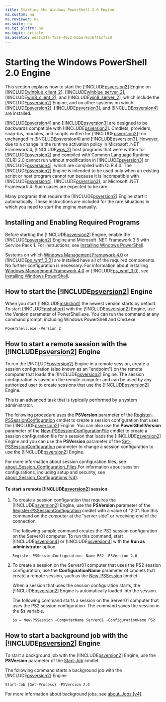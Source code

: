 ```yaml
---
title: Starting the Windows PowerShell 2.0 Engine
ms.custom: na
ms.reviewer: na
ms.suite: na
ms.tgt_pltfrm: na
ms.topic: article
ms.assetid: edafc2fa-7576-49c2-bbba-9336f4bcfc28
---
```

# Starting the Windows PowerShell 2.0 Engine
This section explains how to start the [!INCLUDE[psversion2](../Token/psversion2_md.md)] Engine on [!INCLUDE[winblue_client_2](../Token/winblue_client_2_md.md)], [!INCLUDE[winblue_server_2](../Token/winblue_server_2_md.md)], [!INCLUDE[win8_client_2](../Token/win8_client_2_md.md)], and [!INCLUDE[win8_server_2](../Token/win8_server_2_md.md)], which include the [!INCLUDE[psversion2](../Token/psversion2_md.md)] Engine, and on other systems on which [!INCLUDE[psversion2](../Token/psversion2_md.md)], [!INCLUDE[psversion3](../Token/psversion3_md.md)], and [!INCLUDE[psversion4](../Token/psversion4_md.md)] are installed.

[!INCLUDE[psversion4](../Token/psversion4_md.md)] and [!INCLUDE[psversion3](../Token/psversion3_md.md)] are designed to be backwards compatible with [!INCLUDE[psversion2](../Token/psversion2_md.md)]. Cmdlets, providers, snap\-ins, modules, and scripts written for [!INCLUDE[psversion2](../Token/psversion2_md.md)] run unchanged in [!INCLUDE[psversion4](../Token/psversion4_md.md)] and [!INCLUDE[psversion3](../Token/psversion3_md.md)]. However, due to a change in the runtime activation policy in Microsoft .NET Framework 4, [!INCLUDE[wps_2](../Token/wps_2_md.md)] host programs that were written for [!INCLUDE[psversion2](../Token/psversion2_md.md)] and compiled with Common Language Runtime (CLR) 2.0 cannot run without modification in [!INCLUDE[psversion3](../Token/psversion3_md.md)] or [!INCLUDE[psversion4](../Token/psversion4_md.md)], which are compiled with CLR 4.0. The [!INCLUDE[psversion2](../Token/psversion2_md.md)] Engine is intended to be used only when an existing script or host program cannot run because it is incompatible with [!INCLUDE[psversion4](../Token/psversion4_md.md)], [!INCLUDE[psversion3](../Token/psversion3_md.md)], or Microsoft .NET Framework 4. Such cases are expected to be rare.

Many programs that require the [!INCLUDE[psversion2](../Token/psversion2_md.md)] Engine start it automatically. These instructions are included for the rare situations in which you need to start the engine manually.

## Installing and Enabling Required Programs
Before starting the [!INCLUDE[psversion2](../Token/psversion2_md.md)] Engine, enable the [!INCLUDE[psversion2](../Token/psversion2_md.md)] Engine and Microsoft .NET Framework 3.5 with Service Pack 1. For instructions, see [Installing Windows PowerShell](../Topic/Installing-Windows-PowerShell.md).

Systems on which [Windows Management Framework 4.0](http://go.microsoft.com/fwlink/?LinkID=293881) or [!INCLUDE[ps_wmf_3.0](../Token/ps_wmf_3.0_md.md)] are installed have all of the required components. No further configuration is necessary. For information about installing [Windows Management Framework 4.0](http://go.microsoft.com/fwlink/?LinkID=293881) or [!INCLUDE[ps_wmf_3.0](../Token/ps_wmf_3.0_md.md)], see [Installing Windows PowerShell](../Topic/Installing-Windows-PowerShell.md).

## How to start the [!INCLUDE[psversion2](../Token/psversion2_md.md)] Engine
When you start [!INCLUDE[mshshort](../Token/mshshort_md.md)] the newest version starts by default. To start [!INCLUDE[mshshort](../Token/mshshort_md.md)] with the [!INCLUDE[psversion2](../Token/psversion2_md.md)] Engine, use the Version parameter of PowerShell.exe. You can run the command at any command prompt, including Windows PowerShell and Cmd.exe.

```
PowerShell.exe -Version 2
```

## How to start a remote session with the [!INCLUDE[psversion2](../Token/psversion2_md.md)] Engine
To run the [!INCLUDE[psversion2](../Token/psversion2_md.md)] Engine in a remote session, create a session configuration (also known as an "endpoint") on the remote computer that loads the [!INCLUDE[psversion2](../Token/psversion2_md.md)] Engine. The session configuration is saved on the remote computer and can be used by any authorized user to create  sessions that use the [!INCLUDE[psversion2](../Token/psversion2_md.md)] Engine.

This is an advanced task that is typically performed by a system administrator.

The following procedure uses the **PSVersion** parameter of the [Register-PSSessionConfiguration](https://technet.microsoft.com/en-us/library/e9152ae2-bd6d-4056-9bc7-dc1893aa29ea) cmdlet to create a session configuration that uses the [!INCLUDE[psversion2](../Token/psversion2_md.md)] Engine. You can also use the **PowerShellVersion** parameter of the [New-PSSessionConfigurationFile](https://technet.microsoft.com/en-us/library/5f3e3633-6e90-479c-aea9-ba45a1954866) cmdlet to create a session configuration file for a session that loads the [!INCLUDE[psversion2](../Token/psversion2_md.md)] Engine and you can use the **PSVersion** parameter of the [Set-PSSessionConfiguration](https://technet.microsoft.com/en-us/library/b21fbad3-1759-4260-b206-dcb8431cd6ea) parameter to change a session configuration to use the [!INCLUDE[psversion2](../Token/psversion2_md.md)] Engine.

For more information about session configuration files, see [about_Session_Configuration_Files](https://technet.microsoft.com/en-us/library/c7217447-1ebf-477b-a8ef-4dbe9a1473b8).For information about session configurations, including setup and security, see [about_Session_Configurations [v4]](https://technet.microsoft.com/en-us/library/a2fbe12a-350c-4d04-be50-24102824e3ab).

#### To start a remote [!INCLUDE[psversion2](../Token/psversion2_md.md)] session

1.  To create a session configuration that requires the [!INCLUDE[psversion2](../Token/psversion2_md.md)] Engine, use the **PSVersion** parameter of the [Register-PSSessionConfiguration](https://technet.microsoft.com/en-us/library/e9152ae2-bd6d-4056-9bc7-dc1893aa29ea) cmdlet with a value of "2.0". Run this command on the computer at the "server side" or receiving end of the connection.

    The following sample command creates the PS2 session configuration on the Server01 computer. To run this command, start [!INCLUDE[psversion4](../Token/psversion4_md.md)] or [!INCLUDE[psversion3](../Token/psversion3_md.md)] with the **Run as administrator** option.

    ```
    Register-PSSessionConfiguration -Name PS2 -PSVersion 2.0
    ```

2.  To create a session on the Server01 computer that uses the PS2 session configuration, use the **ConfigurationName** parameter of cmdlets that create a remote session, such as the [New-PSSession](https://technet.microsoft.com/en-us/library/76f6628c-054c-4eda-ba7a-a6f28daaa26f) cmdlet.

    When a session that uses the session configuration starts, the [!INCLUDE[psversion2](../Token/psversion2_md.md)] Engine is automatically loaded into the session.

    The following command starts a session on the Server01 computer that uses the PS2 session configuration. The command saves the session in the $s variable.

    ```
    $s = New-PSSession -ComputerName Server01 -ConfigurationName PS2
    ```

## How to start a background job with the [!INCLUDE[psversion2](../Token/psversion2_md.md)] Engine
To start a background job with the [!INCLUDE[psversion2](../Token/psversion2_md.md)] Engine, use the **PSVersion** parameter of the [Start-Job](https://technet.microsoft.com/en-us/library/2bc04935-0deb-4ec0-b856-d7290cca6442) cmdlet.

The following command starts a background job with the [!INCLUDE[psversion2](../Token/psversion2_md.md)] Engine

```
Start-Job {Get-Process} -PSVersion 2.0
```

For more information about background jobs, see [about_Jobs [v4]](https://technet.microsoft.com/en-us/library/7362512a-8a4e-4575-b2ea-a740e5c4f002).

